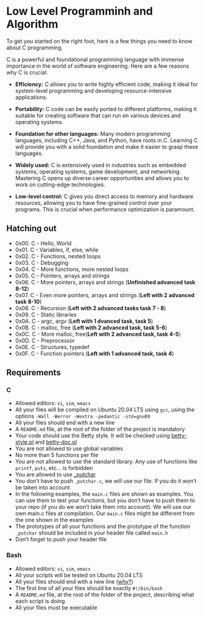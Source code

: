 # Low Level Programminh and Algorithm
To get you started on the right foot, here is a few things you need to know about C programming.

C is a powerful and foundational programming language with immense importance in the world of software engineering. Here are a few reasons why C is crucial:

- **Efficiency:** C allows you to write highly efficient code, making it ideal for system-level programming and developing resource-intensive applications.

- **Portability:** C code can be easily ported to different platforms, making it suitable for creating software that can run on various devices and operating systems.

- **Foundation for other languages:** Many modern programming languages, including C++, Java, and Python, have roots in C. Learning C will provide you with a solid foundation and make it easier to grasp these languages.

- **Widely used:** C is extensively used in industries such as embedded systems, operating systems, game development, and networking. Mastering C opens up diverse career opportunities and allows you to work on cutting-edge technologies.

- **Low-level control:** C gives you direct access to memory and hardware resources, allowing you to have fine-grained control over your programs. This is crucial when performance optimization is paramount.
## Hatching out
- 0x00. C - Hello, World 
- 0x01. C - Variables, if, else, while 
- 0x02. C - Functions, nested loops 
- 0x03. C - Debugging 
- 0x04. C - More functions, more nested loops 
- 0x05. C - Pointers, arrays and strings 
- 0x06. C - More pointers, arrays and strings (**Unfinished advanced task 8-12**)
- 0x07. C - Even more pointers, arrays and strings (**Left with 2 advanced task 8-10**)
- 0x08. C - Recursion (**Left with 2 advanced tasks task 7 - 8**)
- 0x09. C - Static libraries
- 0x0A. C - argc, argv (**Left with 1 dvanced task, task 5**)
- 0x0B. C - malloc, free (**Left with 2 advanced task, task 5-6**)
- 0x0C. C - More malloc, free(**Left with 2 advanced task, task 4-5**)
- 0x0D. C - Preprocessor
- 0x0E. C - Structures, typedef
- 0x0F. C - Function pointers (**Left with 1 advanced task, task 4**)

## Requirements
### C
- Allowed editors: `vi`, `vim`, `emacs`
- All your files will be compiled on Ubuntu 20.04 LTS using `gcc`, using the options `-Wall -Werror -Wextra -pedantic -std=gnu89`
- All your files should end with a new line
- A `README.md` file, at the root of the folder of the project is mandatory
- Your code should use the Betty style. It will be checked using [betty-style.pl](https://github.com/alx-tools/Betty/blob/master/betty-style.pl) and [betty-doc.pl](https://github.com/alx-tools/Betty/blob/master/betty-doc.pl)
- You are not allowed to use global variables
- No more than 5 functions per file
- You are not allowed to use the standard library. Any use of functions like `printf`, `puts`, etc… is forbidden
- You are allowed to use [_putchar](https://github.com/alx-tools/_putchar.c/blob/master/_putchar.c)
- You don’t have to push `_putchar.c`, we will use our file. If you do it won’t be taken into account
- In the following examples, the `main.c` files are shown as examples. You can use them to test your functions, but you don’t have to push them to your repo (if you do we won’t take them into account). We will use our own main.c files at compilation. Our `main.c` files might be different from the one shown in the examples
- The prototypes of all your functions and the prototype of the function `_putchar` should be included in your header file called `main.h`
- Don’t forget to push your header file
### Bash
- Allowed editors: `vi`, `vim`, `emacs`
- All your scripts will be tested on Ubuntu 20.04 LTS
- All your files should end with a new line ([why?](https://unix.stackexchange.com/questions/18743/whats-the-point-in-adding-a-new-line-to-the-end-of-a-file/18789))
- The first line of all your files should be exactly `#!/bin/bash`
- A `README.md` file, at the root of the folder of the project, describing what each script is doing
- All your files must be executable

